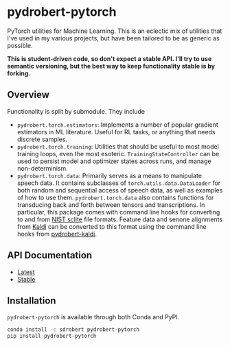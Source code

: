 # pydrobert-pytorch

PyTorch utilities for Machine Learning. This is an eclectic mix of utilities
that I've used in my various projects, but have been tailored to be as generic
as possible.

**This is student-driven code, so don't expect a stable API. I'll try to use
semantic versioning, but the best way to keep functionality stable is by
forking.**

## Overview

Functionality is split by submodule. They include

- `pydrobert.torch.estimators`: Implements a number of popular gradient
  estimators in ML literature. Useful for RL tasks, or anything that needs
  discrete samples.
- `pydrobert.torch.training`: Utilities that should be useful to most model
  training loops, even the most esoteric. `TrainingStateController` can be used
  to persist model and optimizer states across runs, and manage
  non-determinism.
- `pydrobert.torch.data`: Primarily serves as a means to manipulate speech
  data. It contains subclasses of `torch.utils.data.DataLoader` for both
  random and sequential access of speech data, as well as examples of how to
  use them. `pydrobert.torch.data` also contains functions for transducing back
  and forth between tensors and transcriptions. In particular, this package
  comes with command line hooks for converting to and from
  [NIST sclite](http://www1.icsi.berkeley.edu/Speech/docs/sctk-1.2/sclite.htm)
  file formats. Feature data and senone alignments from
  [Kaldi](http://kaldi-asr.org/) can be converted to this format using the
  command line hooks from
  [pydrobert-kaldi](https://github.com/sdrobert/pydrobert-kaldi).

## API Documentation

- [Latest](https://pydrobert-pytorch.readthedocs.io/en/latest/)
- [Stable](https://pydrobert-pytorch.readthedocs.io/en/stable/)

## Installation

`pydrobert-pytorch` is available through both Conda and PyPI.

``` bash
conda install -c sdrobert pydrobert-pytorch
pip install pydrobert-pytorch
```
